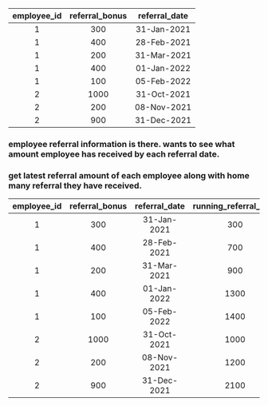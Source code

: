 

| employee_id | referral_bonus | referral_date |
|:-----------:|:--------------:|:-------------:|
| 1           |            300 |   31-Jan-2021 |
| 1           |            400 |   28-Feb-2021 |
| 1           |            200 |   31-Mar-2021 |
| 1           |            400 |   01-Jan-2022 |
| 1           |            100 |   05-Feb-2022 |
| 2           |           1000 |   31-Oct-2021 |
| 2           |            200 |   08-Nov-2021 |
| 2           |            900 |   31-Dec-2021 |


### employee referral information is there. wants to see what amount employee has received by each referral date.

### get latest referral amount of each employee along with home many referral they have received.



| employee_id | referral_bonus | referral_date | running_referral_date  |
|:-----------:|:--------------:|:-------------:|:-----------------------:
| 1           |            300 |   31-Jan-2021 | 300                    |
| 1           |            400 |   28-Feb-2021 | 700                    |
| 1           |            200 |   31-Mar-2021 | 900                    |
| 1           |            400 |   01-Jan-2022 | 1300                   |
| 1           |            100 |   05-Feb-2022 | 1400                   |
| 2           |           1000 |   31-Oct-2021 | 1000                   |
| 2           |            200 |   08-Nov-2021 | 1200                   |
| 2           |            900 |   31-Dec-2021 | 2100                   |